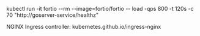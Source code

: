 kubectl run -it fortio --rm --image=fortio/fortio -- load -qps 800 -t 120s -c 70 "http://goserver-service/healthz"

NGINX Ingress controller: kubernetes.github.io/ingress-nginx